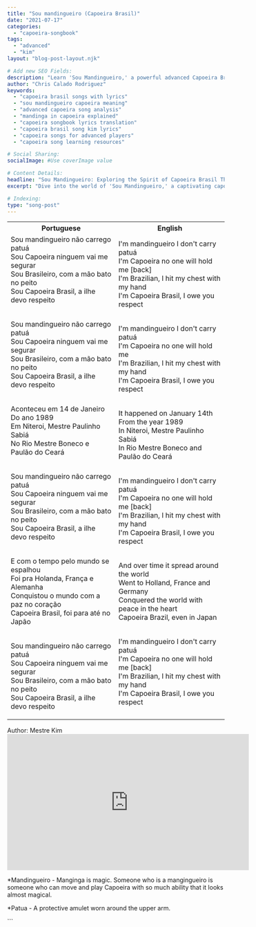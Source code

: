 ```yaml
---
title: "Sou mandingueiro (Capoeira Brasil)"
date: "2021-07-17"
categories:
  - "capoeira-songbook"
tags:
  - "advanced"
  - "kim"
layout: "blog-post-layout.njk"

# Add new SEO Fields:
description: "Learn 'Sou Mandingueiro,' a powerful advanced Capoeira Brasil song. Explore lyrics, meaning, and the mandinga spirit in capoeira!"
author: "Chris Calado Rodriguez"
keywords:
  - "capoeira brasil songs with lyrics"
  - "sou mandingueiro capoeira meaning"
  - "advanced capoeira song analysis"
  - "mandinga in capoeira explained"
  - "capoeira songbook lyrics translation"
  - "capoeira brasil song kim lyrics"
  - "capoeira songs for advanced players"
  - "capoeira song learning resources"

# Social Sharing:
socialImage: #Use coverImage value

# Content Details:
headline: "Sou Mandingueiro: Exploring the Spirit of Capoeira Brasil Through Song"
excerpt: "Dive into the world of 'Sou Mandingueiro,' a captivating capoeira song revealing the essence of mandinga within Capoeira Brasil."

# Indexing:
type: "song-post"
---
```


<table class="capoeira-table">
    <tr class="header-row">
        <th>Portuguese</th>
        <th>English</th>
    </tr>
    <tr>
        <td>Sou mandingueiro não carrego patuá<br>
Sou Capoeira ninguem vai me segurar<br>
Sou Brasileiro, com a mão bato no peito<br>
Sou Capoeira Brasil, a ilhe devo respeito<br><br>

Sou mandingueiro não carrego patuá<br>
Sou Capoeira ninguem vai me segurar<br>
Sou Brasileiro, com a mão bato no peito<br>
Sou Capoeira Brasil, a ilhe devo respeito<br><br>

Aconteceu em 14 de Janeiro<br>
Do ano 1989<br>
Em Niteroi, Mestre Paulinho Sabiá<br>
No Rio Mestre Boneco e Paulão do Ceará<br><br>

Sou mandingueiro não carrego patuá<br>
Sou Capoeira ninguem vai me segurar<br>
Sou Brasileiro, com a mão bato no peito<br>
Sou Capoeira Brasil, a ilhe devo respeito<br><br>

E com o tempo pelo mundo se espalhou<br>
Foi pra Holanda, França e Alemanha<br>
Conquistou o mundo com a paz no coração<br>
Capoeira Brasil, foi para até no Japão<br><br>

Sou mandingueiro não carrego patuá<br>
Sou Capoeira ninguem vai me segurar<br>
Sou Brasileiro, com a mão bato no peito<br>
Sou Capoeira Brasil, a ilhe devo respeito</td>
        <td>I'm mandingueiro I don't carry patuá<br>
I'm Capoeira no one will hold me [back]<br>
I'm Brazilian, I hit my chest with my hand<br>
I'm Capoeira Brasil, I owe you respect<br><br>

I'm mandingueiro I don't carry patuá<br>
I'm Capoeira no one will hold me<br>
I'm Brazilian, I hit my chest with my hand<br>
I'm Capoeira Brasil, I owe you respect<br><br>

It happened on January 14th<br>
From the year 1989<br>
In Niteroi, Mestre Paulinho Sabiá<br>
In Rio Mestre Boneco and Paulão do Ceará<br><br>

I'm mandingueiro I don't carry patuá<br>
I'm Capoeira no one will hold me [back]<br>
I'm Brazilian, I hit my chest with my hand<br>
I'm Capoeira Brasil, I owe you respect<br><br>

And over time it spread around the world<br>
Went to Holland, France and Germany<br>
Conquered the world with peace in the heart<br>
Capoeira Brazil, even in Japan<br><br>

I'm mandingueiro I don't carry patuá<br>
I'm Capoeira no one will hold me [back]<br>
I'm Brazilian, I hit my chest with my hand<br>
I'm Capoeira Brasil, I owe you respect</td>
    </tr>
</table>

<figcaption>
Author: Mestre Kim
</figcaption>

<iframe width="560" height="315" src="https://www.youtube.com/embed/O07ndEzokGQ" title="YouTube video player" frameborder="0" allow="accelerometer; autoplay; clipboard-write; encrypted-media; gyroscope; picture-in-picture" allowfullscreen></iframe>

<p>*Mandingueiro - Manginga is magic. Someone who is a mangingueiro is someone who can move and play Capoeira with so much ability that it looks almost magical.</p>
<p>*Patua - A protective amulet worn around the upper arm.</p>
```